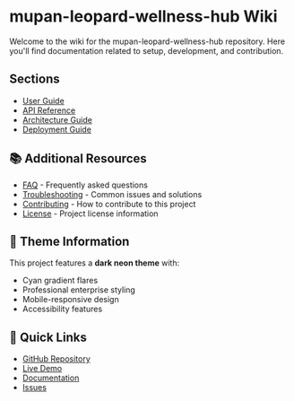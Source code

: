 # mupan-leopard-wellness-hub Wiki

Welcome to the wiki for the mupan-leopard-wellness-hub repository. Here you'll find documentation related to setup, development, and contribution.

## Sections

- [User Guide](user-guide.md)
- [API Reference](api-reference.md)
- [Architecture Guide](architecture.md)
- [Deployment Guide](deployment.md)


## 📚 Additional Resources

- [FAQ](faq.md) - Frequently asked questions
- [Troubleshooting](troubleshooting.md) - Common issues and solutions
- [Contributing](../CONTRIBUTING.md) - How to contribute to this project
- [License](../LICENSE) - Project license information

## 🎨 Theme Information

This project features a **dark neon theme** with:
- Cyan gradient flares
- Professional enterprise styling
- Mobile-responsive design
- Accessibility features

## 🚀 Quick Links

- [GitHub Repository](https://github.com/TiaAstor/mupan-leopard-wellness-hub)
- [Live Demo](https://tiaastor.github.io/mupan-leopard-wellness-hub)
- [Documentation](https://github.com/TiaAstor/mupan-leopard-wellness-hub/wiki)
- [Issues](https://github.com/TiaAstor/mupan-leopard-wellness-hub/issues)

